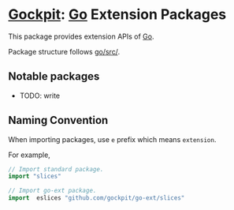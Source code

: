 # [Gockpit](https://github.com/gockpit): [Go](https://github.com/golang/go) Extension Packages

This package provides extension APIs of [Go](https://github.com/golang/go).

Package structure follows [go/src/](https://github.com/golang/go/tree/master/src).

## Notable packages

- TODO: write

## Naming Convention

When importing packages, use `e` prefix which means `extension`.

For example,

```go
// Import standard package.
import "slices"

// Import go-ext package.
import  eslices "github.com/gockpit/go-ext/slices"
```
